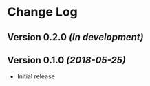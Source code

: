 # Change Log

Version 0.2.0 *(In development)*
--------------------------------

Version 0.1.0 *(2018-05-25)*
----------------------------

- Initial release